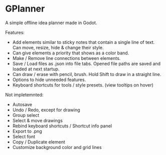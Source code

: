 # GPlanner
A simple offline idea planner made in Godot.


Features:
- Add elements similar to sticky notes that contain a single line of text. Can move, resize, hide & change their style.
- Can give elements a priority that shows as a color band.
- Make / Remove line connections between elements.
- Save / Load files as .json into file tabs. Opened file paths are saved and loaded at next startup.
- Can draw / erase with pencil, brush. Hold Shift to draw in a straight line.
- Options to hide unneeded features.
- Keyboard shortcuts for tools / style presets. (view tooltips on hover)


Not impletemnted:
- Autosave
- Undo / Redo, except for drawing
- Group select
- Select & move drawings
- Rebind keyboard shortcuts / Shortcut info panel
- Export to .png
- Select font
- Copy / Duplicate element
- Customize background color and grid lines
